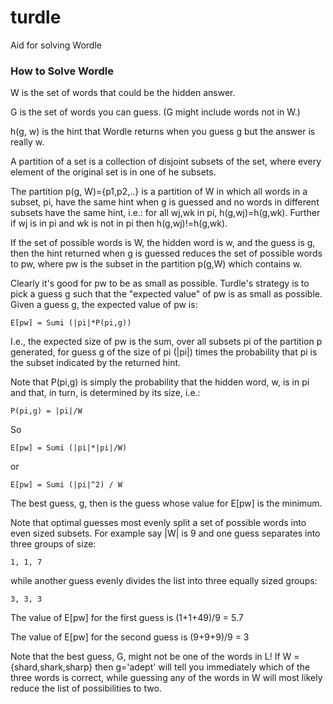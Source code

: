 # turdle
Aid for solving Wordle

### How to Solve Wordle

W is the set of words that could be the hidden answer.

G is the set of words you can guess. (G might include words not in W.)

h(g, w) is the hint that Wordle returns when you guess g but the answer is really w.  

A partition of a set is a collection of disjoint subsets of the set, where every element
of the original set is in one of he subsets.  

The partition p(g, W)={p1,p2,..} is a partition of W in which all words in a subset, pi, have the same hint
when g is guessed and no words in different subsets have the same hint, i.e.:
for all wj,wk in pi, h(g,wj)=h(g,wk).  Further if wj is in pi and wk is not in pi then
h(g,wj)!=h(g,wk).

If the set of possible words is W, the hidden word is w, and the guess is g, then the 
hint returned when g is guessed reduces the set of possible words to pw, where pw is 
the subset in the partition p(g,W) which contains w.

Clearly it's good for pw to be as small as possible. Turdle's strategy is to pick a guess
g such that the "expected value" of pw is as small as possible.  Given a guess g, the expected
value of pw is:

	E[pw] = Sumi (|pi|*P(pi,g))
I.e., the expected size of pw is the sum, over all subsets pi of the partition p generated, 
for guess g of the size of pi (|pi|) times the probability that pi is the subset indicated 
by the returned hint.

Note that P(pi,g) is simply the probability that the hidden word, w, is in pi and that, in turn,
is determined by its size, i.e.:

	P(pi,g) = |pi|/W
So

	E[pw] = Sumi (|pi|*|pi|/W)
or

	E[pw] = Sumi (|pi|^2) / W
The best guess, g, then is the guess whose value for E[pw] is the minimum. 

Note that optimal guesses most evenly split a set of possible words into even sized subsets. For example say |W| is 9 and one guess separates into three groups of size:

	1, 1, 7
while another guess evenly divides the list into three equally sized groups:

	3, 3, 3
	
The value of E[pw] for the first guess is (1+1+49)/9 = 5.7

The value of E[pw] for the second guess is (9+9+9)/9 = 3

  

Note that the best guess, G, might not be one of the words in L!  If W = {shard,shark,sharp} then g='adept' will tell you immediately which of the three words is correct, while guessing any of the words in W will most likely reduce the list of possibilities to two.


